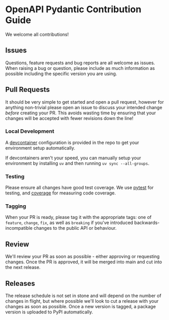 # OpenAPI Pydantic Contribution Guide

We welcome all contributions!

## Issues

Questions, feature requests and bug reports are all welcome as issues. When raising a bug or
question, please include as much information as possible including the specific version you
are using.

## Pull Requests

It should be very simple to get started and open a pull request, however for anything non-trivial
please open an issue to discuss your intended change _before_ creating your PR. This avoids wasting
time by ensuring that your changes will be accepted with fewer revisions down the line!

### Local Development

A [devcontainer](https://code.visualstudio.com/docs/devcontainers/containers) configuration is provided in the repo to get your environment setup automatically.

If devcontainers aren't your speed, you can manually setup your environment by installing `uv` and
then running `uv sync --all-groups`.

### Testing

Please ensure all changes have good test coverage. We use [pytest](https://docs.pytest.org/en/latest/) for testing, and [coverage](https://coverage.readthedocs.io/en/latest/) for measuring code coverage.

### Tagging

When your PR is ready, please tag it with the appropriate tags: one of `feature`, `change`, `fix`,
as well as `breaking` if you've introduced backwards-incompatible changes to the public API or
behaviour.

## Review

We'll review your PR as soon as possible - either approving or requesting changes. Once the PR is
approved, it will be merged into main and cut into the next release.

## Releases

The release schedule is not set in stone and will depend on the number of changes in flight, but where possible we'll look to cut a release with your changes as soon as possible. Once a new version is tagged,
a package version is uploaded to PyPI automatically.
